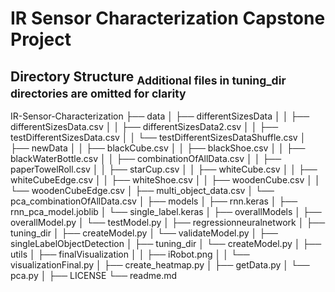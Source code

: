 # IR Sensor Characterization Capstone Project
## Directory Structure <sub>Additional files in tuning_dir directories are omitted for clarity</sub>

IR-Sensor-Characterization
├── data
│   ├── differentSizesData
│   │   ├── differentSizesData.csv
│   │   ├── differentSizesData2.csv
│   │   ├── testDifferentSizesData.csv
│   │   └── testDifferentSizesDataShuffle.csv
│   ├── newData
│   │   ├── blackCube.csv
│   │   ├── blackShoe.csv
│   │   ├── blackWaterBottle.csv
│   │   ├── combinationOfAllData.csv
│   │   ├── paperTowelRoll.csv
│   │   ├── starCup.csv
│   │   ├── whiteCube.csv
│   │   ├── whiteCubeEdge.csv
│   │   ├── whiteShoe.csv
│   │   ├── woodenCube.csv
│   │   └── woodenCubeEdge.csv
│   ├── multi_object_data.csv
│   └── pca_combinationOfAllData.csv
│
├── models
│   ├── rnn.keras
│   ├── rnn_pca_model.joblib
│   └── single_label.keras
│
├── overallModels
│   ├── overallModel.py
│   └── testModel.py
│
├── regressionneuralnetwork
│   ├── tuning_dir
│   ├── createModel.py
│   └── validateModel.py
│
├── singleLabelObjectDetection
│   ├── tuning_dir
│   └── createModel.py
│
├── utils
│   ├── finalVisualization
│   │   ├── iRobot.png
│   │   └── visualizationFinal.py
│   ├── create_heatmap.py
│   ├── getData.py
│   └── pca.py
│
├── LICENSE
└── readme.md